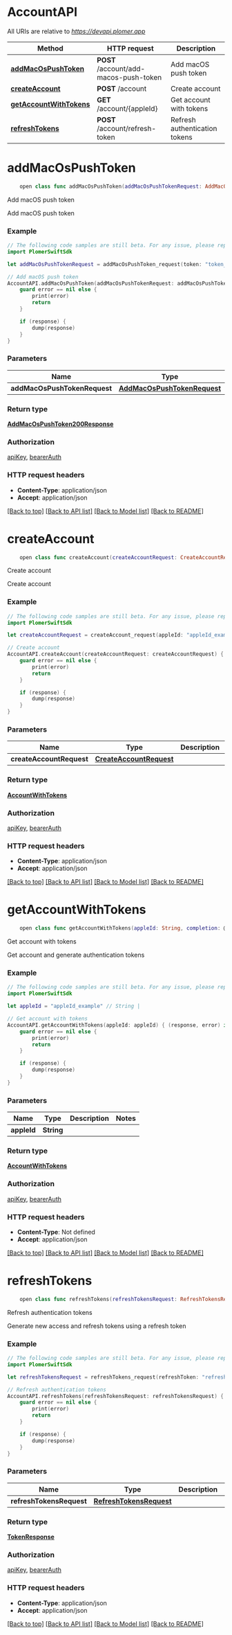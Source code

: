# AccountAPI

All URIs are relative to *https://devapi.plomer.app*

| Method                                                         | HTTP request                           | Description                   |
| -------------------------------------------------------------- | -------------------------------------- | ----------------------------- |
| [**addMacOsPushToken**](AccountAPI.md#addmacospushtoken)       | **POST** /account/add-macos-push-token | Add macOS push token          |
| [**createAccount**](AccountAPI.md#createaccount)               | **POST** /account                      | Create account                |
| [**getAccountWithTokens**](AccountAPI.md#getaccountwithtokens) | **GET** /account/{appleId}             | Get account with tokens       |
| [**refreshTokens**](AccountAPI.md#refreshtokens)               | **POST** /account/refresh-token        | Refresh authentication tokens |

# **addMacOsPushToken**

```swift
    open class func addMacOsPushToken(addMacOsPushTokenRequest: AddMacOsPushTokenRequest, completion: @escaping (_ data: AddMacOsPushToken200Response?, _ error: Error?) -> Void)
```

Add macOS push token

Add macOS push token

### Example

```swift
// The following code samples are still beta. For any issue, please report via http://github.com/OpenAPITools/openapi-generator/issues/new
import PlomerSwiftSdk

let addMacOsPushTokenRequest = addMacOsPushToken_request(token: "token_example") // AddMacOsPushTokenRequest |

// Add macOS push token
AccountAPI.addMacOsPushToken(addMacOsPushTokenRequest: addMacOsPushTokenRequest) { (response, error) in
    guard error == nil else {
        print(error)
        return
    }

    if (response) {
        dump(response)
    }
}
```

### Parameters

| Name                         | Type                                                        | Description | Notes |
| ---------------------------- | ----------------------------------------------------------- | ----------- | ----- |
| **addMacOsPushTokenRequest** | [**AddMacOsPushTokenRequest**](AddMacOsPushTokenRequest.md) |             |

### Return type

[**AddMacOsPushToken200Response**](AddMacOsPushToken200Response.md)

### Authorization

[apiKey](../README.md#apiKey), [bearerAuth](../README.md#bearerAuth)

### HTTP request headers

- **Content-Type**: application/json
- **Accept**: application/json

[[Back to top]](#) [[Back to API list]](../README.md#documentation-for-api-endpoints) [[Back to Model list]](../README.md#documentation-for-models) [[Back to README]](../README.md)

# **createAccount**

```swift
    open class func createAccount(createAccountRequest: CreateAccountRequest, completion: @escaping (_ data: AccountWithTokens?, _ error: Error?) -> Void)
```

Create account

Create account

### Example

```swift
// The following code samples are still beta. For any issue, please report via http://github.com/OpenAPITools/openapi-generator/issues/new
import PlomerSwiftSdk

let createAccountRequest = createAccount_request(appleId: "appleId_example", email: "email_example", name: "name_example", enablePushNotifications: false, identityToken: "identityToken_example", authCode: "authCode_example") // CreateAccountRequest |

// Create account
AccountAPI.createAccount(createAccountRequest: createAccountRequest) { (response, error) in
    guard error == nil else {
        print(error)
        return
    }

    if (response) {
        dump(response)
    }
}
```

### Parameters

| Name                     | Type                                                | Description | Notes |
| ------------------------ | --------------------------------------------------- | ----------- | ----- |
| **createAccountRequest** | [**CreateAccountRequest**](CreateAccountRequest.md) |             |

### Return type

[**AccountWithTokens**](AccountWithTokens.md)

### Authorization

[apiKey](../README.md#apiKey), [bearerAuth](../README.md#bearerAuth)

### HTTP request headers

- **Content-Type**: application/json
- **Accept**: application/json

[[Back to top]](#) [[Back to API list]](../README.md#documentation-for-api-endpoints) [[Back to Model list]](../README.md#documentation-for-models) [[Back to README]](../README.md)

# **getAccountWithTokens**

```swift
    open class func getAccountWithTokens(appleId: String, completion: @escaping (_ data: AccountWithTokens?, _ error: Error?) -> Void)
```

Get account with tokens

Get account and generate authentication tokens

### Example

```swift
// The following code samples are still beta. For any issue, please report via http://github.com/OpenAPITools/openapi-generator/issues/new
import PlomerSwiftSdk

let appleId = "appleId_example" // String |

// Get account with tokens
AccountAPI.getAccountWithTokens(appleId: appleId) { (response, error) in
    guard error == nil else {
        print(error)
        return
    }

    if (response) {
        dump(response)
    }
}
```

### Parameters

| Name        | Type       | Description | Notes |
| ----------- | ---------- | ----------- | ----- |
| **appleId** | **String** |             |

### Return type

[**AccountWithTokens**](AccountWithTokens.md)

### Authorization

[apiKey](../README.md#apiKey), [bearerAuth](../README.md#bearerAuth)

### HTTP request headers

- **Content-Type**: Not defined
- **Accept**: application/json

[[Back to top]](#) [[Back to API list]](../README.md#documentation-for-api-endpoints) [[Back to Model list]](../README.md#documentation-for-models) [[Back to README]](../README.md)

# **refreshTokens**

```swift
    open class func refreshTokens(refreshTokensRequest: RefreshTokensRequest, completion: @escaping (_ data: TokenResponse?, _ error: Error?) -> Void)
```

Refresh authentication tokens

Generate new access and refresh tokens using a refresh token

### Example

```swift
// The following code samples are still beta. For any issue, please report via http://github.com/OpenAPITools/openapi-generator/issues/new
import PlomerSwiftSdk

let refreshTokensRequest = refreshTokens_request(refreshToken: "refreshToken_example") // RefreshTokensRequest |

// Refresh authentication tokens
AccountAPI.refreshTokens(refreshTokensRequest: refreshTokensRequest) { (response, error) in
    guard error == nil else {
        print(error)
        return
    }

    if (response) {
        dump(response)
    }
}
```

### Parameters

| Name                     | Type                                                | Description | Notes |
| ------------------------ | --------------------------------------------------- | ----------- | ----- |
| **refreshTokensRequest** | [**RefreshTokensRequest**](RefreshTokensRequest.md) |             |

### Return type

[**TokenResponse**](TokenResponse.md)

### Authorization

[apiKey](../README.md#apiKey), [bearerAuth](../README.md#bearerAuth)

### HTTP request headers

- **Content-Type**: application/json
- **Accept**: application/json

[[Back to top]](#) [[Back to API list]](../README.md#documentation-for-api-endpoints) [[Back to Model list]](../README.md#documentation-for-models) [[Back to README]](../README.md)
